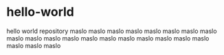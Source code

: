 # hello-world
hello world repository
maslo maslo maslo maslo maslo maslo maslo maslo maslo maslo maslo maslo maslo maslo maslo maslo maslo maslo maslo maslo maslo maslo
